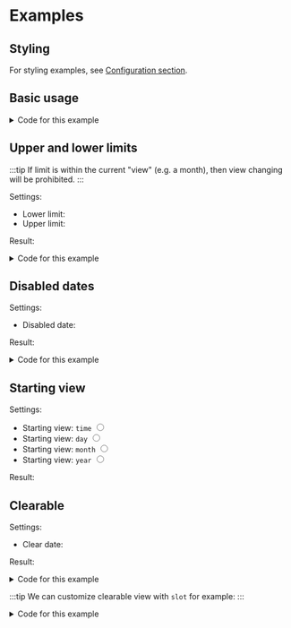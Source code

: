 <script setup>
import Datepicker from '../src/datepicker/Datepicker.vue'
import { ref } from 'vue'
import { add } from 'date-fns'

// Ex 1
const picked = ref(new Date())

// Ex 2
const example2 = ref(new Date())
const example2_from = ref(add(new Date(), { days: -7 }))
const example2_to = ref(add(new Date(), { days: 7 }))

// Disabled dates example
const pickedDate = ref(new Date())
const disabledDate = ref(add(new Date(), { days: 1 }))

// Ex 3
const example3 = ref(new Date())
const startingView = ref('day')

</script>

# Examples

## Styling
For styling examples, see [Configuration section](/config#styling-example-and-playground).

## Basic usage

<datepicker v-model="picked" />

<details>
  <summary>Code for this example</summary>
  
  ```vue
  <script setup>
  import Datepicker from '../src/datepicker/Datepicker.vue'
  import { ref } from 'vue'
  const picked = ref(new Date())

  </script>

  <template>
    <datepicker v-model="picked" />
  </template>
  ```
</details>


## Upper and lower limits
:::tip
If limit is within the current "view" (e.g. a month), then view changing will be prohibited.
:::

Settings: 

- Lower limit: <datepicker v-model="example2_from" />
- Upper limit: <datepicker v-model="example2_to" />

Result:

<datepicker v-model="example2" :upper-limit="example2_to" :lower-limit="example2_from" />

<details>
  <summary>Code for this example</summary>
  
  ```vue
  <script setup>
  import Datepicker from '../src/datepicker/Datepicker.vue'
  import { ref } from 'vue'
  const example2 = ref(new Date())
  const example2_from = ref(new Date())
  const example2_to = ref(new Date())

  </script>

  <template>
    <datepicker
      v-model="example2"
      :upper-limit="example2_to"
      :lower-limit="example2_from"
    />
  </template>
  ```
</details>

## Disabled dates

Settings: 

- Disabled date: <datepicker v-model="disabledDate" />

Result:

<datepicker v-model="pickedDate" :disabledDates="{ dates: [disabledDate] }" />

<details>
  <summary>Code for this example</summary>
  
  ```vue
  <script setup>
  import Datepicker from '../src/datepicker/Datepicker.vue'
  import { ref } from 'vue'
  import { add } from 'date-fns'
  const pickedDate = ref(new Date())
  const disabledDate = ref(add(new Date(), { days: 1 }))
  </script>

  <template>
    <datepicker
      v-model="pickedDate"
      :disabledDates="{ dates: [disabledDate] }"
    />
  </template>
  ```
</details>

## Starting view
Settings: 

- <label>Starting view: <code>time</code> <input type="radio" v-model="startingView" value="time"></label>
- <label>Starting view: <code>day</code> <input type="radio" v-model="startingView" value="day"></label>
- <label>Starting view: <code>month</code> <input type="radio" v-model="startingView" value="month"></label>
- <label>Starting view: <code>year</code> <input type="radio" v-model="startingView" value="year"></label>

Result:
<datepicker v-model="example3" :starting-view="startingView" :minimum-view="startingView === 'time' ? 'time' : 'day'" :inputFormat="startingView === 'time' ? 'yyyy-MM-dd HH:mm' : 'yyyy-MM-dd'" />

## Clearable

Settings:

- Clear date: <datepicker :clearable="true" />

Result:

<datepicker v-model="pickedDate" :clearable="true" />

<details>
  <summary>Code for this example</summary>

  ```vue
  <script setup>
  import Datepicker from '../src/datepicker/Datepicker.vue'
  import { ref } from 'vue'
  const pickedDate = ref(new Date())
  </script>

  <template>
    <datepicker
      v-model="pickedDate"
      :clearable="true"
    />
  </template>
  ```
</details>

:::tip
We can customize clearable view with `slot` for example:
:::
<details>
  <summary>Code for this example</summary>

  ```vue
  <script setup>
  import Datepicker from '../src/datepicker/Datepicker.vue'
  import { ref } from 'vue'
  const pickedDate = ref(new Date())
  </script>

  <template>
    <datepicker
      v-model="pickedDate"
      :clearable="true"
    >
      <template v-slot:clear="{ onClear }">
        <button @click="onClear">x</button>
      </template>
    </datepicker>
  </template>
  ```
</details>
